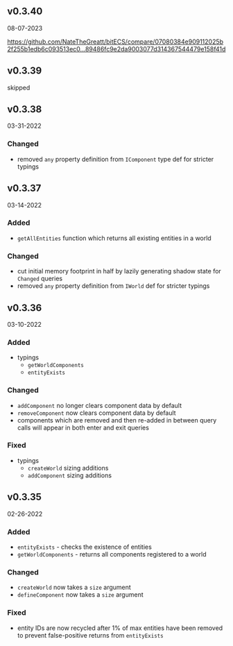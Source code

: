 ## v0.3.40

08-07-2023

https://github.com/NateTheGreatt/bitECS/compare/07080384e909112025b2f255b1edb6c093513ec0...89486fc9e2da9003077d314367544479e158f41d

## v0.3.39

skipped

## v0.3.38

03-31-2022

### Changed

- removed `any` property definition from `IComponent` type def for stricter typings

## v0.3.37

03-14-2022

### Added

- `getAllEntities` function which returns all existing entities in a world

### Changed

- cut initial memory footprint in half by lazily generating shadow state for `Changed` queries
- removed `any` property definition from `IWorld` def for stricter typings

## v0.3.36

03-10-2022

### Added

- typings
  - `getWorldComponents`
  - `entityExists`

### Changed

- `addComponent` no longer clears component data by default
- `removeComponent` now clears component data by default
- components which are removed and then re-added in between query calls will appear in both enter and exit queries

### Fixed

- typings
  - `createWorld` sizing additions
  - `addComponent` sizing additions

## v0.3.35

02-26-2022

### Added

- `entityExists` - checks the existence of entities
- `getWorldComponents` - returns all components registered to a world

### Changed

- `createWorld` now takes a `size` argument
- `defineComponent` now takes a `size` argument

### Fixed

- entity IDs are now recycled after 1% of max entities have been removed to prevent false-positive returns from `entityExists`
